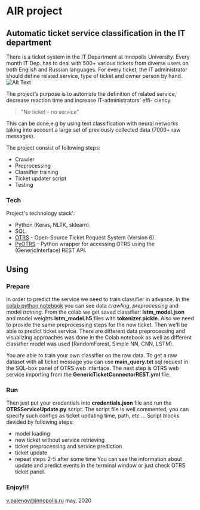 # AIR project
## Automatic ticket service classification in the IT department

There is a ticket system in the IT Department at Innopolis University. Every month IT Dep. has to deal with 500+ various tickets from diverse users on both English and Russian languages. For every ticket, the IT administrator should define related service, type of ticket and owner person by hand.
![Alt Text](img/my.gif)

The project’s purpose is to automate the definition of related service, decrease reaction time and increase IT-administrators’ effi- ciency.
> "No ticket - no service"

This can be done,e.g by using text classification with neural networks taking into account a large set of previously collected data (7000+ raw messages).

The project consist of following steps:
  - Crawler
  - Preprocessing
  - Classifier training
  - Ticket updater script
  - Testing


### Tech

Project's technology stack':

* Python (Keras, NLTK, sklearn).
* SQL.
* [OTRS](https://it.university.innopolis.ru/otrs/customer.pl) - Open-Source Ticket Request System (Version 6).
* [PyOTRS](https://buildmedia.readthedocs.org/media/pdf/pyotrs/latest/pyotrs.pdf) - Python wrapper for accessing OTRS using the (GenericInterface) REST API.


## Using
### Prepare
In order to predict the service we need to train classifier in advance. In the [colab python notebook](https://colab.research.google.com/drive/1ddkqWp1YHoxTFaNLUA4KfNTPVUlTP8ZK#scrollTo=FVW_94T42zWj) you can see data *crawling*, *preprocessing* and model *training*. From the colab we get saved classifier: **lstm_model.json** and model weights **lstm_model.h5** files with **tokenizer.pickle**. Also we need to provide the same preprocessing steps for the new ticket. Then we'll be able to predict ticket service. There are different data preprocessing and visualizing approaches was done in the Colab notebook as well as different classifier model was used (RandomForest, Simple NN, CNN, LSTM).

You are able to train your own classifier on the raw data. To get a raw dataset with all ticket message you can use **main_query.txt** sql request in the SQL-box panel of OTRS web interface. The next step is OTRS web service importing from the **GenericTicketConnectorREST.yml** file.

### Run
Then just put your credentials into **credentials.json** file and run the **OTRSServiceUpdate.py** script. The script file is well commented, you can specify such configs as ticket updating time, path, etc ...
Script blocks devided by following steps:
- model loading
- new ticket without service retrieving
- ticket preprocessing and service prediction
- ticket update
- repeat steps 2-5 after some time
You can see the information about update and predict events in the terminal window or just check OTRS ticket panel.

### Enjoy!!!


<v.palenov@innopolis.ru>
may, 2020
